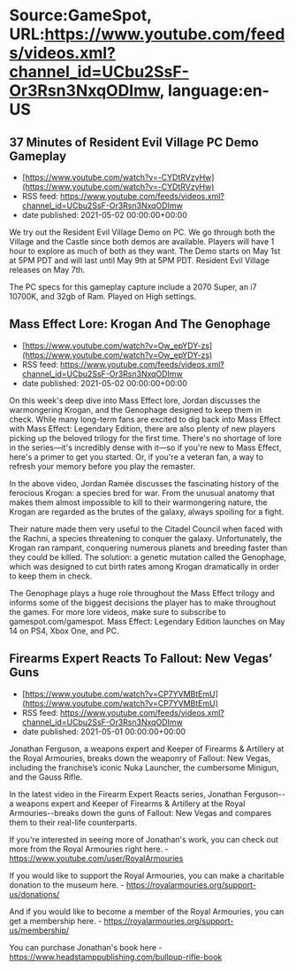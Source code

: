 # Source:GameSpot, URL:https://www.youtube.com/feeds/videos.xml?channel_id=UCbu2SsF-Or3Rsn3NxqODImw, language:en-US

## 37 Minutes of Resident Evil Village PC Demo Gameplay
 - [https://www.youtube.com/watch?v=-CYDtRVzyHw](https://www.youtube.com/watch?v=-CYDtRVzyHw)
 - RSS feed: https://www.youtube.com/feeds/videos.xml?channel_id=UCbu2SsF-Or3Rsn3NxqODImw
 - date published: 2021-05-02 00:00:00+00:00

We try out the Resident Evil Village Demo on PC. We go through both the Village and the Castle since both demos are available. Players will have 1 hour to explore as much of both as they want. The Demo starts on May 1st at 5PM PDT and will last until May 9th at 5PM PDT. Resident Evil Village releases on May 7th.

The PC specs for this gameplay capture include a 2070 Super, an i7 10700K, and 32gb of Ram.  Played on High settings.

## Mass Effect Lore: Krogan And The Genophage
 - [https://www.youtube.com/watch?v=Ow_epYDY-zs](https://www.youtube.com/watch?v=Ow_epYDY-zs)
 - RSS feed: https://www.youtube.com/feeds/videos.xml?channel_id=UCbu2SsF-Or3Rsn3NxqODImw
 - date published: 2021-05-02 00:00:00+00:00

On this week's deep dive into Mass Effect lore, Jordan discusses the warmongering Krogan, and the Genophage designed to keep them in check.
While many long-term fans are excited to dig back into Mass Effect with Mass Effect: Legendary Edition, there are also plenty of new players picking up the beloved trilogy for the first time. There's no shortage of lore in the series—it's incredibly dense with it—so if you're new to Mass Effect, here's a primer to get you started. Or, if you're a veteran fan, a way to refresh your memory before you play the remaster.

In the above video, Jordan Ramée discusses the fascinating history of the ferocious Krogan: a species bred for war. From the unusual anatomy that makes them almost impossible to kill to their warmongering nature, the Krogan are regarded as the brutes of the galaxy, always spoiling for a fight.

Their nature made them very useful to the Citadel Council when faced with the Rachni, a species threatening to conquer the galaxy. Unfortunately, the Krogan ran rampant, conquering numerous planets and breeding faster than they could be killed. The solution: a genetic mutation called the Genophage, which was designed to cut birth rates among Krogan dramatically in order to keep them in check.

The Genophage plays a huge role throughout the Mass Effect trilogy and informs some of the biggest decisions the player has to make throughout the games. For more lore videos, make sure to subscribe to gamespot.com/gamespot. Mass Effect: Legendary Edition launches on May 14 on PS4, Xbox One, and PC.

## Firearms Expert Reacts To Fallout: New Vegas’ Guns
 - [https://www.youtube.com/watch?v=CP7YVMBtEmU](https://www.youtube.com/watch?v=CP7YVMBtEmU)
 - RSS feed: https://www.youtube.com/feeds/videos.xml?channel_id=UCbu2SsF-Or3Rsn3NxqODImw
 - date published: 2021-05-01 00:00:00+00:00

Jonathan Ferguson, a weapons expert and Keeper of Firearms & Artillery at the Royal Armouries, breaks down the weaponry of Fallout: New Vegas, including the franchise’s iconic Nuka Launcher, the cumbersome Minigun, and the Gauss Rifle.

In the latest video in the Firearm Expert Reacts series, Jonathan Ferguson--a weapons expert and Keeper of Firearms & Artillery at the Royal Armouries--breaks down the guns of Fallout: New Vegas and compares them to their real-life counterparts.

If you're interested in seeing more of Jonathan's work, you can check out more from the Royal Armouries right here. - https://www.youtube.com/user/RoyalArmouries

If you would like to support the Royal Armouries, you can make a charitable donation to the museum here. - https://royalarmouries.org/support-us/donations/

And if you would like to become a member of the Royal Armouries, you can get a membership here. - https://royalarmouries.org/support-us/membership/

You can purchase Jonathan's book here - https://www.headstamppublishing.com/bullpup-rifle-book


